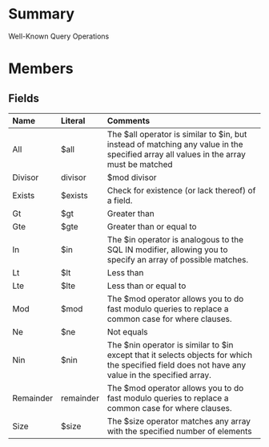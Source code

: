 # Summary #
Well-Known Query Operations

# Members #
## Fields ##
| **Name** | **Literal** | **Comments** |
|:---------|:------------|:-------------|
| All      | $all        | The $all operator is similar to $in, but instead of matching any value in the specified array all values in the array must be matched |
| Divisor  | divisor     | $mod divisor |
| Exists   | $exists     | Check for existence (or lack thereof) of a field. |
| Gt       | $gt         | Greater than |
| Gte      | $gte        | Greater than or equal to |
| In       | $in         | The $in operator is analogous to the SQL IN modifier, allowing you to specify an array of possible matches. |
| Lt       | $lt         | Less than    |
| Lte      | $lte        | Less than or equal to |
| Mod      | $mod        | The $mod operator allows you to do fast modulo queries to replace a common case for where clauses. |
| Ne       | $ne         | Not equals   |
| Nin      | $nin        | The $nin operator is similar to $in except that it selects objects for which the specified field does not have any value in the specified array. |
| Remainder | remainder   | The $mod operator allows you to do fast modulo queries to replace a common case for where clauses. |
| Size     | $size       | The $size operator matches any array with the specified number of elements |
